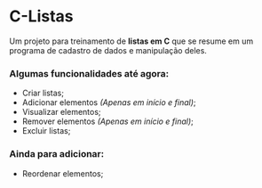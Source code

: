 # C-Listas
Um projeto para treinamento de **listas em C** que se resume em um programa de cadastro de dados e manipulação deles.

### Algumas funcionalidades até agora: 
- Criar listas;
- Adicionar elementos *(Apenas em início e final)*;
- Visualizar elementos;
- Remover elementos *(Apenas em início e final)*;
- Excluir listas;

### Ainda para adicionar: 
- Reordenar elementos;